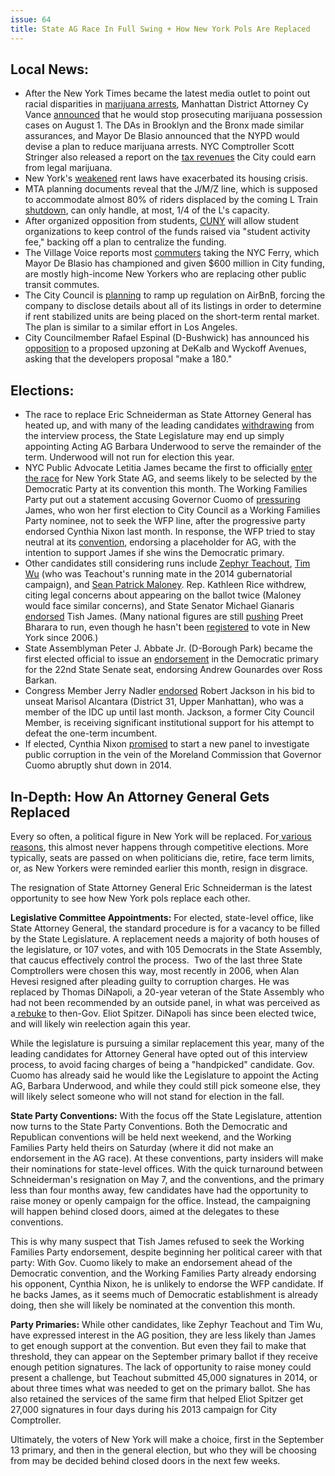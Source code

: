 ```yaml
---
issue: 64
title: State AG Race In Full Swing + How New York Pols Are Replaced
---
```


## Local News:
-   After the New York Times became the latest media outlet to point out racial disparities in [marijuana arrests](https://www.nytimes.com/2018/05/13/nyregion/marijuana-arrests-nyc-race.html), Manhattan District Attorney Cy Vance [announced](http://pix11.com/2018/05/15/manhattan-da-says-hell-stop-prosecuting-pot-possession/) that he would stop prosecuting marijuana possession cases on August 1. The DAs in Brooklyn and the Bronx made similar assurances, and Mayor De Blasio announced that the NYPD would devise a plan to reduce marijuana arrests. NYC Comptroller Scott Stringer also released a report on the [tax revenues](https://comptroller.nyc.gov/reports/estimated-tax-revenues-from-marijuana-legalization-in-new-york/?utm_source=Media-All&utm_campaign=ca3de59e46-EMAIL_CAMPAIGN_2017_12_08&utm_medium=email&utm_term=0_7cd514b03e-ca3de59e46-109194829) the City could earn from legal marijuana.
-   New York's [weakened](https://www.nytimes.com/interactive/2018/05/20/nyregion/100000005907965.app.html) rent laws have exacerbated its housing crisis.
-   MTA planning documents reveal that the J/M/Z line, which is supposed to accommodate almost 80% of riders displaced by the coming L Train [shutdown](https://www.villagevoice.com/2018/05/17/the-l-train-shutdown-scenario-just-got-a-whole-lot-worse/), can only handle, at most, 1/4 of the L's capacity.
-   After organized opposition from students, [CUNY](https://www.thenation.com/article/cuny-was-close-to-stiffing-its-students-until-they-organized/) will allow student organizations to keep control of the funds raised via "student activity fee," backing off a plan to centralize the funding.
-   The Village Voice reports most [commuters](https://www.villagevoice.com/2018/05/15/foamland-security-ferry-riders-say-de-blasios-subsidies-spare-them-subway-trauma/) taking the NYC Ferry, which Mayor De Blasio has championed and given $600 million in City funding, are mostly high-income New Yorkers who are replacing other public transit commutes.
-   The City Council is [planning](https://www.politico.com/states/new-york/city-hall/story/2018/05/14/new-york-city-poised-to-join-others-in-cracking-down-on-airbnb-418835) to ramp up regulation on AirBnB, forcing the company to disclose details about all of its listings in order to determine if rent stabilized units are being placed on the short-term rental market. The plan is similar to a similar effort in Los Angeles.
-   City Councilmember Rafael Espinal (D-Bushwick) has announced his [opposition](https://www.villagevoice.com/2018/05/18/bushwick-residents-march-to-block-new-dekalb-monolith/) to a proposed upzoning at DeKalb and Wyckoff Avenues, asking that the developers proposal "make a 180."

## Elections:
-   The race to replace Eric Schneiderman as State Attorney General has heated up, and with many of the leading candidates [withdrawing](http://www.ny1.com/nyc/all-boroughs/politics/2018/05/16/ny-state-legislature-begins-interviewing-candidates-for-attorney-general-in-albany) from the interview process, the State Legislature may end up simply appointing Acting AG Barbara Underwood to serve the remainder of the term. Underwood will not run for election this year.
-   NYC Public Advocate Letitia James became the first to officially [enter the race](http://www.nydailynews.com/new-york/public-advocate-letitia-james-kicks-attorney-general-run-article-1.3993516) for New York State AG, and seems likely to be selected by the Democratic Party at its convention this month. The Working Families Party put out a statement accusing Governor Cuomo of [pressuring](https://twitter.com/ShaneGoldmacher/status/996176028019118080) James, who won her first election to City Council as a Working Families Party nominee, not to seek the WFP line, after the progressive party endorsed Cynthia Nixon last month. In response, the WFP tried to stay neutral at its [convention](https://nypost.com/2018/05/19/working-families-party-makes-surprising-moves-to-pick-candidates/), endorsing a placeholder for AG, with the intention to support James if she wins the Democratic primary.
-   Other candidates still considering runs include [Zephyr Teachout](http://www.gothamgazette.com/state/7678-exploring-attorney-general-run-zephyr-teachout-pursues-working-families-nomination-democratic-ballot-line), [Tim Wu](http://www.nydailynews.com/new-york/columbia-professor-coined-net-neutrality-term-eyes-ag-run-article-1.3996621) (who was Teachout's running mate in the 2014 gubernatorial campaign), and [Sean Patrick Maloney](https://www.cityandstateny.com/articles/politics/new-york-state/sean-patrick-maloney-attorney-general-legal.html). Rep. Kathleen Rice withdrew, citing legal concerns about appearing on the ballot twice (Maloney would face similar concerns), and State Senator Michael Gianaris [endorsed](http://www.nystateofpolitics.com/2018/05/gianaris-wont-run-for-ag/) Tish James. (Many national figures are still [pushing](https://www.politico.com/story/2018/05/16/bharara-attorney-general-trump-schneiderman-595083) Preet Bharara to run, even though he hasn't been [registered](http://www.nydailynews.com/news/politics/preet-bharara-hasn-registered-vote-decade-article-1.3995505) to vote in New York since 2006.)
-   State Assemblyman Peter J. Abbate Jr. (D-Borough Park) became the first elected official to issue an [endorsement](https://www.kingscountypolitics.com/gounardes-gets-first-elected-official-endorsement-in-race/) in the Democratic primary for the 22nd State Senate seat, endorsing Andrew Gounardes over Ross Barkan.
-   Congress Member Jerry Nadler [endorsed](http://www.nystateofpolitics.com/2018/05/nadler-to-endorse-jackson-in-state-senate-race/) Robert Jackson in his bid to unseat Marisol Alcantara (District 31, Upper Manhattan), who was a member of the IDC up until last month. Jackson, a former City Council Member, is receiving significant institutional support for his attempt to defeat the one-term incumbent.
-   If elected, Cynthia Nixon [promised](https://www.nytimes.com/2018/05/15/nyregion/cynthia-nixon-cuomo-moreland-commission-corruption.html) to start a new panel to investigate public corruption in the vein of the Moreland Commission that Governor Cuomo abruptly shut down in 2014.

## In-Depth: How An Attorney General Gets Replaced

Every so often, a political figure in New York will be replaced. For[  various reasons](https://thethorn.nyc/posts/mta-woes-continue-tips-for-avoiding-competitive-elections/), this almost never happens through competitive elections. More typically, seats are passed on when politicians die, retire, face term limits, or, as New Yorkers were reminded earlier this month, resign in disgrace.

The resignation of State Attorney General Eric Schneiderman is the latest opportunity to see how New York pols replace each other.

**Legislative Committee Appointments:** For elected, state-level office, like State Attorney General, the standard procedure is for a vacancy to be filled by the State Legislature. A replacement needs a majority of both houses of the legislature, or 107 votes, and with 105 Democrats in the State Assembly, that caucus effectively control the process.  Two of the last three State Comptrollers were chosen this way, most recently in 2006, when Alan Hevesi resigned after pleading guilty to corruption charges. He was replaced by Thomas DiNapoli, a 20-year veteran of the State Assembly who had not been recommended by an outside panel, in what was perceived as a[  rebuke](https://www.nytimes.com/2007/02/08/nyregion/08comptroller.html) to then-Gov. Eliot Spitzer. DiNapoli has since been elected twice, and will likely win reelection again this year.

While the legislature is pursuing a similar replacement this year, many of the leading candidates for Attorney General have opted out of this interview process, to avoid facing charges of being a "handpicked" candidate. Gov. Cuomo has already said he would like the Legislature to appoint the Acting AG, Barbara Underwood, and while they could still pick someone else, they will likely select someone who will not stand for election in the fall.

**State Party Conventions:** With the focus off the State Legislature, attention now turns to the State Party Conventions. Both the Democratic and Republican conventions will be held next weekend, and the Working Families Party held theirs on Saturday (where it did not make an endorsement in the AG race). At these conventions, party insiders will make their nominations for state-level offices. With the quick turnaround between Schneiderman's resignation on May 7, and the conventions, and the primary less than four months away, few candidates have had the opportunity to raise money or openly campaign for the office. Instead, the campaigning will happen behind closed doors, aimed at the delegates to these conventions.

This is why many suspect that Tish James refused to seek the Working Families Party endorsement, despite beginning her political career with that party: With Gov. Cuomo likely to make an endorsement ahead of the Democratic convention, and the Working Families Party already endorsing his opponent, Cynthia Nixon, he is unlikely to endorse the WFP candidate. If he backs James, as it seems much of Democratic establishment is already doing, then she will likely be nominated at the convention this month.

**Party Primaries:** While other candidates, like Zephyr Teachout and Tim Wu, have expressed interest in the AG position, they are less likely than James to get enough support at the convention. But even they fail to make that threshold, they can appear on the September primary ballot if they receive enough petition signatures. The lack of opportunity to raise money could present a challenge, but Teachout submitted 45,000 signatures in 2014, or about three times what was needed to get on the primary ballot. She has also retained the services of the same firm that helped Eliot Spitzer get 27,000 signatures in four days during his 2013 campaign for City Comptroller.

Ultimately, the voters of New York will make a choice, first in the September 13 primary, and then in the general election, but who they will be choosing from may be decided behind closed doors in the next few weeks.
